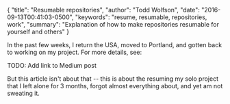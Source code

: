 {
  "title": "Resumable repositories",
  "author": "Todd Wolfson",
  "date": "2016-09-13T00:41:03-0500",
  "keywords": "resume, resumable, repositories, work",
  "summary": "Explanation of how to make repositories resumable for yourself and others"
}

In the past few weeks, I return the USA, moved to Portland, and gotten back to working on my project. For more details, see:

TODO: Add link to Medium post

But this article isn't about that -- this is about the resuming my solo project that I left alone for 3 months, forgot almost everything about, and yet am not sweating it.
